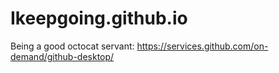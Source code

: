 # Ikeepgoing.github.io
Being a good octocat servant: https://services.github.com/on-demand/github-desktop/

